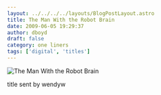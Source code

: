 ```yaml
---
layout: ../../../../layouts/BlogPostLayout.astro
title: The Man With the Robot Brain
date: 2009-06-05 19:29:37
author: dboyd
draft: false
category: one liners
tags: ['digital', 'titles']
---
```

<img
    srcset="https://img.selfiespirits.com/images/2009/06/robotBrain_480.avif 480w"
    sizes="(max-width: 480px) 100vw"
    src="https://img.selfiespirits.com/images/2009/06/robotBrain.jpg"
    alt="The Man With the Robot Brain"
/>

title sent by wendyw
